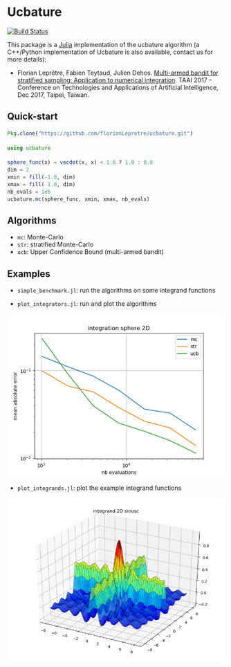 # Ucbature

[![Build Status](https://travis-ci.org/florianLepretre/ucbature.svg?branch=master)](https://travis-ci.org/florianLepretre/ucbature)

This package is a [Julia](http://julialang.org/) implementation of the ucbature
algorithm (a C++/Python implementation of Ucbature is also available, contact
us for more details):

- Florian Leprêtre, Fabien Teytaud, Julien Dehos. 
[Multi-armed bandit for stratified sampling: Application to numerical integration](https://hal.archives-ouvertes.fr/hal-01660617).
TAAI 2017 - Conference on Technologies and Applications of Artificial Intelligence, Dec 2017, Taipei, Taiwan. 

## Quick-start

```julia
Pkg.clone("https://github.com/florianLepretre/ucbature.git")

using ucbature

sphere_func(x) = vecdot(x, x) < 1.0 ? 1.0 : 0.0
dim = 2
xmin = fill(-1.0, dim)
xmax = fill( 1.0, dim)
nb_evals = 1e6
ucbature.mc(sphere_func, xmin, xmax, nb_evals)
```

## Algorithms

- `mc`: Monte-Carlo
- `str`: stratified Monte-Carlo
- `ucb`: Upper Confidence Bound (multi-armed bandit)

## Examples

- `simple_benchmark.jl`: run the algorithms on some integrand functions

- `plot_integrators.jl`: run and plot the algorithms

![](examples/plot_integrators.png)

- `plot_integrands.jl`: plot the example integrand functions

![](examples/plot_integrands.png)

